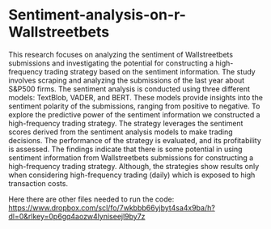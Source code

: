 # Sentiment-analysis-on-r-Wallstreetbets
This research focuses on analyzing the sentiment of Wallstreetbets submissions and investigating the potential for constructing a high-frequency trading strategy based on the sentiment information. The study involves scraping and analyzing the submissions of the last year about S&P500 firms. The sentiment analysis is conducted using three different models: TextBlob, VADER, and BERT. These models provide insights into the sentiment polarity of the submissions, ranging from positive to negative. To explore the predictive power of the sentiment information we constructed a high-frequency trading strategy. The strategy leverages the sentiment scores derived from the sentiment analysis models to make trading decisions. The performance of the strategy is evaluated, and its profitability is assessed. The findings indicate that there is some potential in using sentiment information from Wallstreetbets submissions for constructing a high-frequency trading strategy. Although, the strategies show results only when considering high-frequency trading (daily) which is exposed to high transaction costs.

Here there are other files needed to run the code: https://www.dropbox.com/scl/fo/7wkbbb66yjbyt4sa4x9ba/h?dl=0&rlkey=0p6gq4aozw4lyniseejl9by7z
